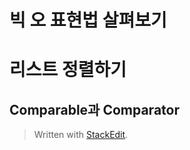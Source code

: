 # 빅 오 표현법 살펴보기

# 리스트 정렬하기

## Comparable과 Comparator 


> Written with [StackEdit](https://stackedit.io/).
<!--stackedit_data:
eyJoaXN0b3J5IjpbMTg3OTAxODYyNV19
-->
